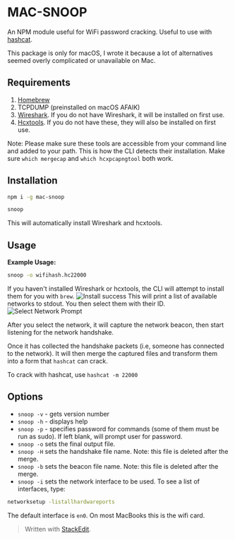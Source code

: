 # MAC-SNOOP
An NPM module useful for WiFi password cracking. Useful to use with [hashcat](https://hashcat.net/hashcat/).

This package is only for macOS, I wrote it because a lot of alternatives seemed overly complicated or unavailable on Mac.

 

## Requirements

 1. [Homebrew](https://brew.sh)
 2. TCPDUMP (preinstalled on macOS AFAIK)
 3. [Wireshark](https://www.wireshark.org/download.html). If you do not have Wireshark, it will be installed on first use.
 4. [Hcxtools](https://github.com/ZerBea/hcxtools). If you do not have these, they will also be installed on first use.

Note: Please make sure these tools are accessible from your command line and added to your path. This is how the CLI detects their installation. Make sure 
`which mergecap` 
and
 `which hcxpcapngtool` 
 both work.

## Installation
```sh
npm i -g mac-snoop
```
```sh
snoop
```
This will automatically install Wireshark and hcxtools.

## Usage
**Example Usage:**
```sh
snoop -o wifihash.hc22000
```
If you haven't installed Wireshark or hcxtools, the CLI will attempt to install them for you with `brew`.
![Install success](https://i.imgur.com/arew3aq.png)
This will print a list of available networks to stdout. You then select them with their ID.
![Select Network Prompt](https://i.imgur.com/9wjl5It.png)

After you select the network, it will capture the network beacon, then start listening for the network handshake.

Once it has collected the handshake packets (i.e, someone has connected to the network). It will then merge the captured files and transform them into a form that `hashcat` can crack.

To crack with hashcat, use `hashcat -m 22000` 

## Options

 - `snoop -v` - gets version number
 - `snoop -h` - displays help
 - `snoop -p` - specifies password for commands (some of them must be run as sudo). If left blank, will prompt user for password.
 - `snoop -o`	 sets the final output file.
 - `snoop -H` sets the handshake file name. Note: this file is deleted after the merge.
 - `snoop -b` sets the beacon file name. Note: this file is deleted after the merge.
 - `snoop -i` sets the network interface to be used. To see a list of interfaces, type:
 ```sh
networksetup -listallhardwareports
 ```
 The default interface is `en0`. On most MacBooks this is the wifi card.

> Written with [StackEdit](https://stackedit.io/).
